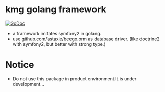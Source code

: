 kmg golang framework
=============================
[![GoDoc](https://godoc.org/github.com/bronze1man/kmg?status.png)](http://godoc.org/github.com/bronze1man/kmg)

* a framework imitates symfony2 in golang.
* use github.com/astaxie/beego.orm as database driver. (like doctrine2 with symfony2, but better with strong type.)

Notice
=============================
* Do not use this package in product environment.It is under development...
